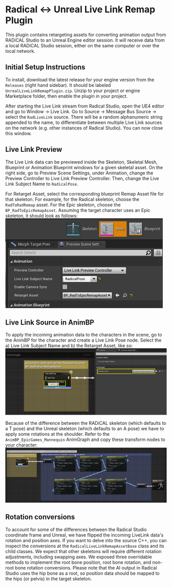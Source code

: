 # Radical <-> Unreal Live Link Remap Plugin

This plugin contains retargeting assets for converting animation output from RADiCAL Studio to an Unreal Engine editor session. It will receive data from a local RADiCAL Studio session, either on the same computer or over the local network.

## Initial Setup Instructions

To install, download the latest release for your engine version from the `Releases` (right hand sidebar). It should be labeled `UnrealLiveLinkRemapPlugin.zip`. Unzip to your project or engine Marketplace folder, then enable the plugin in your project.

After starting the Live Link stream from Radical Studio, open the UE4 editor and go to Window -> Live Link. Go to Source -> Message Bus Source -> select the `RadLiveLink` source. There will be a random alphanumeric string appended to the name, to differentiate between multiple Live Link sources on the network (e.g. other instances of Radical Studio). You can now close this window.

## Live Link Preview

The Live Link data can be previewed inside the Skeleton, Skeletal Mesh, Blueprint or Animation Blueprint windows for a given skeletal asset. On the right side, go to Preview Scene Settings, under Animation, change the Preview Controller to Live Link Preview Controller. Then, change the Live Link Subject Name to `RadicalPose`.

For Retarget Asset, select the corresponding blueprint Remap Asset file for that skeleton. For example, for the Radical skeleton, choose the `RadToRadRemap` asset. For the Epic skeleton, choose the `BP_RadToEpicRemapAsset`. Assuming the target character uses an Epic skeleton, it should look as follows:
![Live Link Preview Setup](GALLERY_IMAGES/LiveLinkPreviewController.png)

## Live Link Source in AnimBP

To apply the incoming animation data to the characters in the scene, go to the AnimBP for the character and create a Live Link Pose node. Select the a) Live Link Subject Name and b) the Retarget Asset, like so:
![Live Link Pose node setup](GALLERY_IMAGES/LiveLinkPose.png)

Because of the difference between the RADiCAL skeleton (which defaults to a T pose) and the Unreal skeleton (which defaults to an A pose) we have to apply some rotations at the shoulder. Refer to the `AnimBP_EpicGames_Mannequin` AnimGraph and copy these transform nodes to your character:
![Transform Bone nodes](GALLERY_IMAGES/TransformBones.png)

## Rotation conversions

To account for some of the differences between the Radical Studio coordinate frame and Unreal, we have flipped the incoming LiveLink data's rotation and position axes. If you want to delve into the source C++, you can inspect the conversions at the `RadicalLiveLinkRemapAssetBase` class and its child classes. We expect that other skeletons will require different rotation adjustments, including swapping axes. We exposed three overridable methods to implement the root bone position, root bone rotation, and non-root bone rotation conversions. Please note that the AI output in Radical Studio uses the hip bone as a root, so position data should be mapped to the hips (or pelvis) in the target skeleton.
